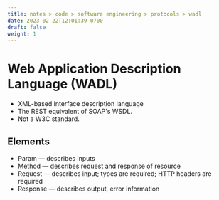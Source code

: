 ```yaml
---
title: notes > code > software engineering > protocols > wadl
date: 2023-02-22T12:01:39-0700
draft: false
weight: 1
---
```

# Web Application Description Language (WADL)
- XML-based interface description language
- The REST equivalent of SOAP's WSDL.
- Not a W3C standard.

## Elements
- Param — describes inputs
- Method — describes request and response of resource
- Request — describes input; types are required; HTTP headers are required
- Response — describes output, error information
